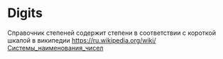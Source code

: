 # Digits
Справочник степеней содержит степени в соответствии с короткой шкалой в википедии https://ru.wikipedia.org/wiki/Системы_наименования_чисел
